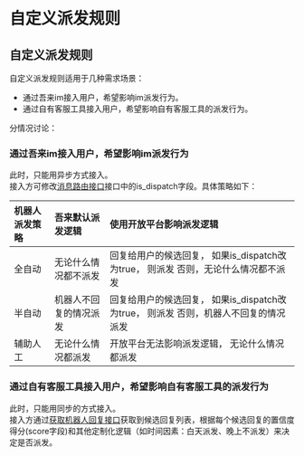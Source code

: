 # 自定义派发规则

## 自定义派发规则

自定义派发规则适用于几种需求场景：

* 通过吾来im接入用户，希望影响im派发行为。  
* 通过自有客服工具接入用户，希望影响自有客服工具的派发行为。  

分情况讨论：

### 通过吾来im接入用户，希望影响im派发行为

此时，只能用异步方式接入。  
接入方可修改[消息路由接口](http://openapi.wul.ai/1.3.0/docs#operation/MessageRoute)接口中的is\_dispatch字段。具体策略如下：

| 机器人派发策略 | 吾来默认派发逻辑 | 使用开放平台影响派发逻辑 |
| :--- | :--- | :--- |
| 全自动 | 无论什么情况都不派发 | 回复给用户的候选回复， 如果is\_dispatch改为true， 则派发 否则，无论什么情况都不派发 |
| 半自动 | 机器人不回复的情况派发 | 回复给用户的候选回复， 如果is\_dispatch改为true， 则派发 否则，机器人不回复的情况派发 |
| 辅助人工 | 无论什么情况都派发 | 开放平台无法影响派发逻辑， 无论什么情况都派发 |

### 通过自有客服工具接入用户，希望影响自有客服工具的派发行为

此时，只能用同步的方式接入。  
接入方通过[获取机器人回复接口](http://openapi.wul.ai/1.3.0/docs#operation/GetBotResponse)获取到候选回复列表，根据每个候选回复的置信度得分\(score字段\)和其他定制化逻辑（如时间因素：白天派发、晚上不派发）来决定是否派发。

